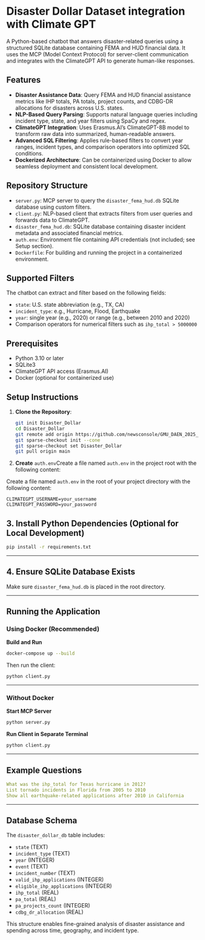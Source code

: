 # Disaster Dollar Dataset integration with Climate GPT

A Python-based chatbot that answers disaster-related queries using a structured SQLite database containing FEMA and HUD financial data. It uses the MCP (Model Context Protocol) for server-client communication and integrates with the ClimateGPT API to generate human-like responses.

## Features

- **Disaster Assistance Data**: Query FEMA and HUD financial assistance metrics like IHP totals, PA totals, project counts, and CDBG-DR allocations for disasters across U.S. states.
- **NLP-Based Query Parsing**: Supports natural language queries including incident type, state, and year filters using SpaCy and regex.
- **ClimateGPT Integration**: Uses Erasmus.AI’s ClimateGPT-8B model to transform raw data into summarized, human-readable answers.
- **Advanced SQL Filtering**: Applies rule-based filters to convert year ranges, incident types, and comparison operators into optimized SQL conditions.
- **Dockerized Architecture**: Can be containerized using Docker to allow seamless deployment and consistent local development.

## Repository Structure

- `server.py`: MCP server to query the `disaster_fema_hud.db` SQLite database using custom filters.
- `client.py`: NLP-based client that extracts filters from user queries and forwards data to ClimateGPT.
- `disaster_fema_hud.db`: SQLite database containing disaster incident metadata and associated financial metrics.
- `auth.env`: Environment file containing API credentials (not included; see Setup section).
- `Dockerfile`: For building and running the project in a containerized environment.

## Supported Filters

The chatbot can extract and filter based on the following fields:
- `state`: U.S. state abbreviation (e.g., TX, CA)
- `incident_type`: e.g., Hurricane, Flood, Earthquake
- `year`: single year (e.g., 2020) or range (e.g., between 2010 and 2020)
- Comparison operators for numerical filters such as `ihp_total > 5000000`

## Prerequisites

- Python 3.10 or later
- SQLite3
- ClimateGPT API access (Erasmus.AI)
- Docker (optional for containerized use)

## Setup Instructions

1. **Clone the Repository**:
   ```bash
   git init Disaster_Dollar
   cd Disaster_Dollar
   git remote add origin https://github.com/newsconsole/GMU_DAEN_2025_01_C.git
   git sparse-checkout init --cone
   git sparse-checkout set Disaster_Dollar
   git pull origin main


2. **Create** `auth.env`Create a file named `auth.env` in the project root with the following content:

Create a file named `auth.env` in the root of your project directory with the following content:

```env
CLIMATEGPT_USERNAME=your_username
CLIMATEGPT_PASSWORD=your_password
```


## 3. Install Python Dependencies (Optional for Local Development)

```bash
pip install -r requirements.txt
```

---

## 4. Ensure SQLite Database Exists

Make sure `disaster_fema_hud.db` is placed in the root directory.

---

## Running the Application

### Using Docker (Recommended)

**Build and Run**

```bash
docker-compose up --build
```

Then run the client:
```bash
python client.py
```
---

### Without Docker

**Start MCP Server**

```bash
python server.py
```

**Run Client in Separate Terminal**

```bash
python client.py
```

---

## Example Questions

```yaml
What was the ihp_total for Texas hurricane in 2012?
List tornado incidents in Florida from 2005 to 2010
Show all earthquake-related applications after 2010 in California
```

---

## Database Schema

The `disaster_dollar_db` table includes:

- `state` (TEXT)
- `incident_type` (TEXT)
- `year` (INTEGER)
- `event` (TEXT)
- `incident_number` (TEXT)
- `valid_ihp_applications` (INTEGER)
- `eligible_ihp_applications` (INTEGER)
- `ihp_total` (REAL)
- `pa_total` (REAL)
- `pa_projects_count` (INTEGER)
- `cdbg_dr_allocation` (REAL)

This structure enables fine-grained analysis of disaster assistance and spending across time, geography, and incident type.

